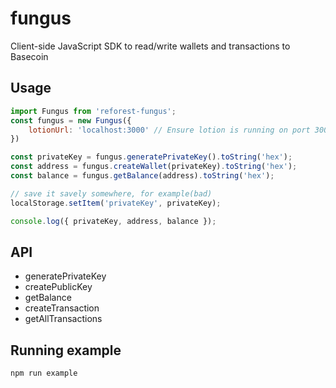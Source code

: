 # fungus
Client-side JavaScript SDK to read/write wallets and transactions to Basecoin

## Usage
```javascript
import Fungus from 'reforest-fungus';
const fungus = new Fungus({
    lotionUrl: 'localhost:3000' // Ensure lotion is running on port 3000
})

const privateKey = fungus.generatePrivateKey().toString('hex');
const address = fungus.createWallet(privateKey).toString('hex');
const balance = fungus.getBalance(address).toString('hex');

// save it savely somewhere, for example(bad)
localStorage.setItem('privateKey', privateKey);

console.log({ privateKey, address, balance });

```

## API
* generatePrivateKey
* createPublicKey
* getBalance
* createTransaction
* getAllTransactions

## Running example
```bash
npm run example
```
